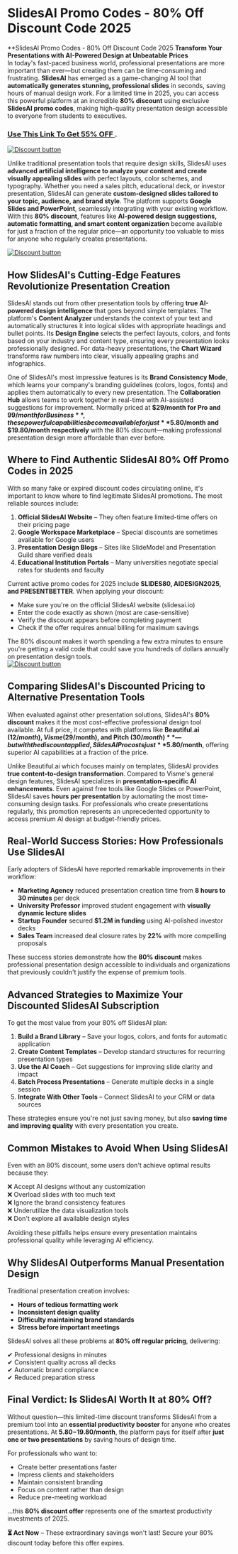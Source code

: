 # SlidesAI Promo Codes - 80% Off Discount Code 2025
**SlidesAI Promo Codes - 80% Off Discount Code 2025
**Transform Your Presentations with AI-Powered Design at Unbeatable Prices**  
In today's fast-paced business world, professional presentations are more important than ever—but creating them can be time-consuming and frustrating. **SlidesAI** has emerged as a game-changing AI tool that **automatically generates stunning, professional slides** in seconds, saving hours of manual design work. For a limited time in 2025, you can access this powerful platform at an incredible **80% discount** using exclusive **SlidesAI promo codes**, making high-quality presentation design accessible to everyone from students to executives. 

### [Use This Link To Get 55% OFF ](https://slidesai.io/?ref=abduln5).


[![Discount button](https://github.com/user-attachments/assets/e5cb2122-5258-4331-bbff-048ba1ae5555)](https://slidesai.io/?ref=abduln5)

Unlike traditional presentation tools that require design skills, SlidesAI uses **advanced artificial intelligence to analyze your content and create visually appealing slides** with perfect layouts, color schemes, and typography. Whether you need a sales pitch, educational deck, or investor presentation, SlidesAI can generate **custom-designed slides tailored to your topic, audience, and brand style**. The platform supports **Google Slides and PowerPoint**, seamlessly integrating with your existing workflow. With this **80% discount**, features like **AI-powered design suggestions, automatic formatting, and smart content organization** become available for just a fraction of the regular price—an opportunity too valuable to miss for anyone who regularly creates presentations.  

[![Discount button](https://github.com/user-attachments/assets/64a8c180-f615-4a5a-b71f-54a153dcc853)](https://slidesai.io/?ref=abduln5)


## **How SlidesAI's Cutting-Edge Features Revolutionize Presentation Creation**  

SlidesAI stands out from other presentation tools by offering **true AI-powered design intelligence** that goes beyond simple templates. The platform's **Content Analyzer** understands the context of your text and automatically structures it into logical slides with appropriate headings and bullet points. Its **Design Engine** selects the perfect layouts, colors, and fonts based on your industry and content type, ensuring every presentation looks professionally designed. For data-heavy presentations, the **Chart Wizard** transforms raw numbers into clear, visually appealing graphs and infographics.  

One of SlidesAI's most impressive features is its **Brand Consistency Mode**, which learns your company's branding guidelines (colors, logos, fonts) and applies them automatically to every new presentation. The **Collaboration Hub** allows teams to work together in real-time with AI-assisted suggestions for improvement. Normally priced at **$29/month for Pro and $99/month for Business**, these powerful capabilities become available for just **$5.80/month and $19.80/month respectively** with the 80% discount—making professional presentation design more affordable than ever before.  

## **Where to Find Authentic SlidesAI 80% Off Promo Codes in 2025**  

With so many fake or expired discount codes circulating online, it's important to know where to find legitimate SlidesAI promotions. The most reliable sources include:  

1. **Official SlidesAI Website** – They often feature limited-time offers on their pricing page  
2. **Google Workspace Marketplace** – Special discounts are sometimes available for Google users  
3. **Presentation Design Blogs** – Sites like SlideModel and Presentation Guild share verified deals  
4. **Educational Institution Portals** – Many universities negotiate special rates for students and faculty  

Current active promo codes for 2025 include **SLIDES80, AIDESIGN2025, and PRESENTBETTER**. When applying your discount:  
- Make sure you're on the official SlidesAI website (slidesai.io)  
- Enter the code exactly as shown (most are case-sensitive)  
- Verify the discount appears before completing payment  
- Check if the offer requires annual billing for maximum savings  

The 80% discount makes it worth spending a few extra minutes to ensure you're getting a valid code that could save you hundreds of dollars annually on presentation design tools.  
[![Discount button](https://github.com/user-attachments/assets/64a8c180-f615-4a5a-b71f-54a153dcc853)](https://slidesai.io/?ref=abduln5)

## **Comparing SlidesAI's Discounted Pricing to Alternative Presentation Tools**  

When evaluated against other presentation solutions, SlidesAI's **80% discount** makes it the most cost-effective professional design tool available. At full price, it competes with platforms like **Beautiful.ai ($12/month), Visme ($29/month), and Pitch ($30/month)**—but with the discount applied, SlidesAI Pro costs just **$5.80/month**, offering superior AI capabilities at a fraction of the price.  

Unlike Beautiful.ai which focuses mainly on templates, SlidesAI provides **true content-to-design transformation**. Compared to Visme's general design features, SlidesAI specializes in **presentation-specific AI enhancements**. Even against free tools like Google Slides or PowerPoint, SlidesAI saves **hours per presentation** by automating the most time-consuming design tasks. For professionals who create presentations regularly, this promotion represents an unprecedented opportunity to access premium AI design at budget-friendly prices.  

## **Real-World Success Stories: How Professionals Use SlidesAI**  

Early adopters of SlidesAI have reported remarkable improvements in their workflow:  

- **Marketing Agency** reduced presentation creation time from **8 hours to 30 minutes** per deck  
- **University Professor** improved student engagement with **visually dynamic lecture slides**  
- **Startup Founder** secured **$1.2M in funding** using AI-polished investor decks  
- **Sales Team** increased deal closure rates by **22%** with more compelling proposals  

These success stories demonstrate how the **80% discount** makes professional presentation design accessible to individuals and organizations that previously couldn't justify the expense of premium tools.  

## **Advanced Strategies to Maximize Your Discounted SlidesAI Subscription**  

To get the most value from your 80% off SlidesAI plan:  

1. **Build a Brand Library** – Save your logos, colors, and fonts for automatic application  
2. **Create Content Templates** – Develop standard structures for recurring presentation types  
3. **Use the AI Coach** – Get suggestions for improving slide clarity and impact  
4. **Batch Process Presentations** – Generate multiple decks in a single session  
5. **Integrate With Other Tools** – Connect SlidesAI to your CRM or data sources  

These strategies ensure you're not just saving money, but also **saving time and improving quality** with every presentation you create.  

## **Common Mistakes to Avoid When Using SlidesAI**  

Even with an 80% discount, some users don't achieve optimal results because they:  

❌ Accept AI designs without any customization  
❌ Overload slides with too much text  
❌ Ignore the brand consistency features  
❌ Underutilize the data visualization tools  
❌ Don't explore all available design styles  

Avoiding these pitfalls helps ensure every presentation maintains professional quality while leveraging AI efficiency.  

## **Why SlidesAI Outperforms Manual Presentation Design**  

Traditional presentation creation involves:  

- **Hours of tedious formatting work**  
- **Inconsistent design quality**  
- **Difficulty maintaining brand standards**  
- **Stress before important meetings**  

SlidesAI solves all these problems at **80% off regular pricing**, delivering:  

✔ Professional designs in minutes  
✔ Consistent quality across all decks  
✔ Automatic brand compliance  
✔ Reduced preparation stress  

## **Final Verdict: Is SlidesAI Worth It at 80% Off?**  

Without question—this limited-time discount transforms SlidesAI from a premium tool into an **essential productivity booster** for anyone who creates presentations. At **$5.80-$19.80/month**, the platform pays for itself after **just one or two presentations** by saving hours of design time.  

For professionals who want to:  
- Create better presentations faster  
- Impress clients and stakeholders  
- Maintain consistent branding  
- Focus on content rather than design  
- Reduce pre-meeting workload  

...this **80% discount offer** represents one of the smartest productivity investments of 2025.  

**⏳ Act Now** – These extraordinary savings won't last! Secure your 80% discount today before this offer expires.
